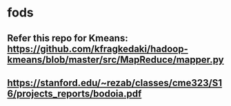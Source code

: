 # fods


## Refer this repo for Kmeans: https://github.com/kfragkedaki/hadoop-kmeans/blob/master/src/MapReduce/mapper.py

## https://stanford.edu/~rezab/classes/cme323/S16/projects_reports/bodoia.pdf
